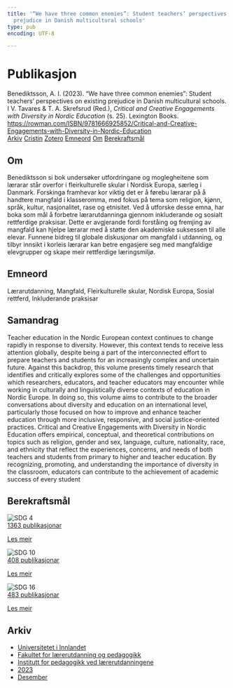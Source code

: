 ```yaml
---
title: '“We have three common enemies”: Student teachers’ perspectives on existing
  prejudice in Danish multicultural schools'
type: pub
encoding: UTF-8

---
```

<h1>Publikasjon</h1>
<article id="csl-bib-container-3X2KIDKX" class="csl-bib-container">
  <div class="csl-bib-body"> <div class="csl-entry">Benediktsson, A. I. (2023). “We have three common enemies”: Student teachers’ perspectives on existing prejudice in Danish multicultural schools. I V. Tavares &#38; T. A. Skrefsrud (Red.), <i>Critical and Creative Engagements with Diversity in Nordic Education</i> (s. 25). Lexington Books. <a href="https://rowman.com/ISBN/9781666925852/Critical-and-Creative-Engagements-with-Diversity-in-Nordic-Education">https://rowman.com/ISBN/9781666925852/Critical-and-Creative-Engagements-with-Diversity-in-Nordic-Education</a></div> </div>
  <div class="csl-bib-buttons">
    <a href="#taxonomy-article-3X2KIDKX" alt="archive" class="csl-bib-button">Arkiv</a>
    <a href="https://app.cristin.no/results/show.jsf?id=2214566" alt="Cristin" class="csl-bib-button">Cristin</a>
    <a href="http://zotero.org/groups/5881554/items/3X2KIDKX" alt="Zotero" class="csl-bib-button">Zotero</a>
    <a href="#keywords-article-3X2KIDKX" alt="keywords" class="csl-bib-button">Emneord</a>
    <a href="#about-article-3X2KIDKX" alt="about_pub" class="csl-bib-button">Om</a>
    <a href="#sdg-article-3X2KIDKX" alt="sdg" class="csl-bib-button">Berekraftsmål</a>
  </div>
  <div id="csl-bib-meta-container-3X2KIDKX"></div>
</article>
<div id="csl-bib-meta-3X2KIDKX" class="csl-bib-meta">
  <article id="about-article-3X2KIDKX" class="about_pub-article">
    <h1>Om</h1>
    Benediktsson si bok undersøker utfordringane og moglegheitene som lærarar står overfor i fleirkulturelle skular i Nordisk Europa, særleg i Danmark. Forskinga framhevar kor viktig det er å førebu lærarar på å handtere mangfald i klasseromma, med fokus på tema som religion, kjønn, språk, kultur, nasjonalitet, rase og etnisitet. Ved å utforske desse emna, har boka som mål å forbetre lærarutdanninga gjennom inkluderande og sosialt rettferdige praksisar. Dette er avgjerande fordi forståing og fremjing av mangfald kan hjelpe lærarar med å støtte den akademiske suksessen til alle elevar. Funnene bidreg til globale diskusjonar om mangfald i utdanning, og tilbyr innsikt i korleis lærarar kan betre engasjere seg med mangfaldige elevgrupper og skape meir rettferdige læringsmiljø.
  </article>
  <article id="keywords-article-3X2KIDKX" class="keywords-article">
    <h1>Emneord</h1>
    Lærarutdanning, Mangfald, Fleirkulturelle skular, Nordisk Europa, Sosial rettferd, Inkluderande praksisar
  </article>
  <article id="abstract-article-3X2KIDKX" class="abstract-article">
    <h1>Samandrag</h1>
    Teacher education in the Nordic European context continues to change rapidly in response to diversity. However, this context tends to receive less attention globally, despite being a part of the interconnected effort to prepare teachers and students for an increasingly complex and uncertain future. Against this backdrop, this volume presents timely research that identifies and critically explores some of the challenges and opportunities which researchers, educators, and teacher educators may encounter while working in culturally and linguistically diverse contexts of education in Nordic Europe. In doing so, this volume aims to contribute to the broader conversations about diversity and education on an international level, particularly those focused on how to improve and enhance teacher education through more inclusive, responsive, and social justice-oriented practices. Critical and Creative Engagements with Diversity in Nordic Education offers empirical, conceptual, and theoretical contributions on topics such as religion, gender and sex, language, culture, nationality, race, and ethnicity that reflect the experiences, concerns, and needs of both teachers and students from primary to higher and teacher education. By recognizing, promoting, and understanding the importance of diversity in the classroom, educators can contribute to the achievement of academic success of every student
  </article>
  <article id="sdg-article-3X2KIDKX" class="sdg-article">
    <h1>Berekraftsmål</h1>
    <div class="sdg-container"><div id="sdg4" class="sdg">
        <img src="{{< params subfolder >}}images/sdg/sdg04_nn.png" class="image" alt="SDG 4">
        <div class="sdg-overlay">
          <a href="{{< params subfolder >}}nn/archive/?sdg=4#archive" class="sdg-publication-count"><span>1363</span> publikasjonar</a>
          <p><a href="https://fn.no/om-fn/fns-baerekraftsmaal/god-utdanning?lang=nno-NO" class="sdg-read-more">Les meir</a></p>
        </div>
      </div> <div id="sdg10" class="sdg">
        <img src="{{< params subfolder >}}images/sdg/sdg10_nn.png" class="image" alt="SDG 10">
        <div class="sdg-overlay">
          <a href="{{< params subfolder >}}nn/archive/?sdg=10#archive" class="sdg-publication-count"><span>408</span> publikasjonar</a>
          <p><a href="https://fn.no/om-fn/fns-baerekraftsmaal/mindre-ulikhet?lang=nno-NO" class="sdg-read-more">Les meir</a></p>
        </div>
      </div> <div id="sdg16" class="sdg">
        <img src="{{< params subfolder >}}images/sdg/sdg16_nn.png" class="image" alt="SDG 16">
        <div class="sdg-overlay">
          <a href="{{< params subfolder >}}nn/archive/?sdg=16#archive" class="sdg-publication-count"><span>483</span> publikasjonar</a>
          <p><a href="https://fn.no/om-fn/fns-baerekraftsmaal/fred-rettferdighet-og-velfungerende-institusjoner?lang=nno-NO" class="sdg-read-more">Les meir</a></p>
        </div>
      </div></div>
  </article>
  <article id="taxonomy-article-3X2KIDKX" class="taxonomy-article">
    <h1>Arkiv</h1>
    <ul>
      <li><a href="{{< params subfolder >}}nn/archive/?key=3DCRN523">Universitetet i Innlandet</a></li>
      <li><a href="{{< params subfolder >}}nn/archive/?key=WYNZA47F">Fakultet for lærerutdanning og pedagogikk</a></li>
      <li><a href="{{< params subfolder >}}nn/archive/?key=BKPR6TE7">Institutt for pedagogikk ved lærerutdanningene</a></li>
      <li><a href="{{< params subfolder >}}nn/archive/?key=TKXB7BTS">2023</a></li>
      <li><a href="{{< params subfolder >}}nn/archive/?key=LPXJECLR">Desember</a></li>
    </ul>
  </article>
</div>
